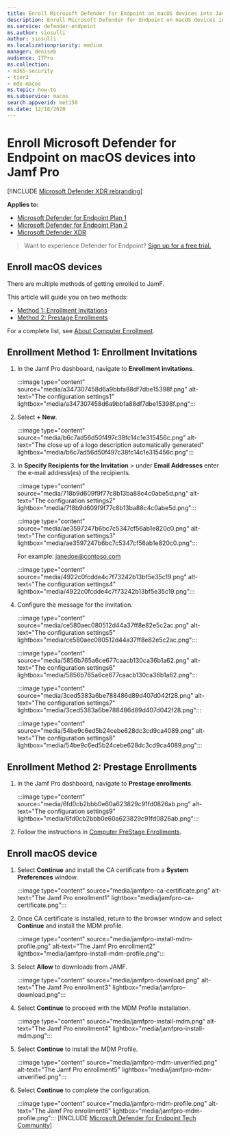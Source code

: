 ```yaml
---
title: Enroll Microsoft Defender for Endpoint on macOS devices into Jamf Pro
description: Enroll Microsoft Defender for Endpoint on macOS devices into Jamf Pro
ms.service: defender-endpoint
ms.author: siosulli
author: siosulli
ms.localizationpriority: medium
manager: deniseb
audience: ITPro
ms.collection: 
- m365-security
- tier3
- mde-macos
ms.topic: how-to
ms.subservice: macos
search.appverid: met150
ms.date: 12/18/2020
---
```


# Enroll Microsoft Defender for Endpoint on macOS devices into Jamf Pro

[!INCLUDE [Microsoft Defender XDR rebranding](../../includes/microsoft-defender.md)]


**Applies to:**
- [Microsoft Defender for Endpoint Plan 1](https://go.microsoft.com/fwlink/p/?linkid=2154037)
- [Microsoft Defender for Endpoint Plan 2](https://go.microsoft.com/fwlink/p/?linkid=2154037)
- [Microsoft Defender XDR](https://go.microsoft.com/fwlink/?linkid=2118804)

> Want to experience Defender for Endpoint? [Sign up for a free trial.](https://signup.microsoft.com/create-account/signup?products=7f379fee-c4f9-4278-b0a1-e4c8c2fcdf7e&ru=https://aka.ms/MDEp2OpenTrial?ocid=docs-wdatp-investigateip-abovefoldlink)

## Enroll macOS devices

There are multiple methods of getting enrolled to JamF.

This article will guide you on two methods:

- [Method 1:  Enrollment Invitations](#enrollment-method-1-enrollment-invitations)
- [Method 2:  Prestage Enrollments](#enrollment-method-2-prestage-enrollments)

For a complete list, see [About Computer Enrollment](https://docs.jamf.com/9.9/casper-suite/administrator-guide/About_Computer_Enrollment.html).

## Enrollment Method 1: Enrollment Invitations

1. In the Jamf Pro dashboard, navigate to **Enrollment invitations**.

   :::image type="content" source="media/a347307458d6a9bbfa88df7dbe15398f.png" alt-text="The configuration settings1" lightbox="media/a347307458d6a9bbfa88df7dbe15398f.png":::

2. Select **+ New**.

   :::image type="content" source="media/b6c7ad56d50f497c38fc14c1e315456c.png" alt-text="The close up of a logo description automatically generated" lightbox="media/b6c7ad56d50f497c38fc14c1e315456c.png":::

3. In **Specify Recipients for the Invitation** > under **Email Addresses** enter the e-mail address(es) of the recipients.

    :::image type="content" source="media/718b9d609f9f77c8b13ba88c4c0abe5d.png" alt-text="The configuration settings2" lightbox="media/718b9d609f9f77c8b13ba88c4c0abe5d.png":::

    :::image type="content" source="media/ae3597247b6bc7c5347cf56ab1e820c0.png" alt-text="The configuration settings3" lightbox="media/ae3597247b6bc7c5347cf56ab1e820c0.png":::

    For example: janedoe@contoso.com

    :::image type="content" source="media/4922c0fcdde4c7f73242b13bf5e35c19.png" alt-text="The configuration settings4" lightbox="media/4922c0fcdde4c7f73242b13bf5e35c19.png":::

4. Configure the message for the invitation.

   :::image type="content" source="media/ce580aec080512d44a37ff8e82e5c2ac.png" alt-text="The configuration settings5" lightbox="media/ce580aec080512d44a37ff8e82e5c2ac.png":::

   :::image type="content" source="media/5856b765a6ce677caacb130ca36b1a62.png" alt-text="The configuration settings6" lightbox="media/5856b765a6ce677caacb130ca36b1a62.png":::

   :::image type="content" source="media/3ced5383a6be788486d89d407d042f28.png" alt-text="The configuration settings7" lightbox="media/3ced5383a6be788486d89d407d042f28.png":::

   :::image type="content" source="media/54be9c6ed5b24cebe628dc3cd9ca4089.png" alt-text="The configuration settings8" lightbox="media/54be9c6ed5b24cebe628dc3cd9ca4089.png":::

## Enrollment Method 2: Prestage Enrollments

1. In the Jamf Pro dashboard, navigate to **Prestage enrollments**.

   :::image type="content" source="media/6fd0cb2bbb0e60a623829c91fd0826ab.png" alt-text="The configuration settings9" lightbox="media/6fd0cb2bbb0e60a623829c91fd0826ab.png":::

2. Follow the instructions in [Computer PreStage Enrollments](https://docs.jamf.com/9.9/casper-suite/administrator-guide/Computer_PreStage_Enrollments.html).

## Enroll macOS device

1. Select **Continue** and install the CA certificate from a **System Preferences** window.

   :::image type="content" source="media/jamfpro-ca-certificate.png" alt-text="The Jamf Pro enrollment1" lightbox="media/jamfpro-ca-certificate.png":::

2. Once CA certificate is installed, return to the browser window and select **Continue** and install the MDM profile.

   :::image type="content" source="media/jamfpro-install-mdm-profile.png" alt-text="The Jamf Pro enrollment2" lightbox="media/jamfpro-install-mdm-profile.png":::

3. Select **Allow** to downloads from JAMF.

   :::image type="content" source="media/jamfpro-download.png" alt-text="The Jamf Pro enrollment3" lightbox="media/jamfpro-download.png":::

4. Select **Continue** to proceed with the MDM Profile installation.

   :::image type="content" source="media/jamfpro-install-mdm.png" alt-text="The Jamf Pro enrollment4" lightbox="media/jamfpro-install-mdm.png":::

5. Select **Continue** to install the MDM Profile.

   :::image type="content" source="media/jamfpro-mdm-unverified.png" alt-text="The Jamf Pro enrollment5" lightbox="media/jamfpro-mdm-unverified.png":::

6. Select **Continue**  to complete the configuration.

   :::image type="content" source="media/jamfpro-mdm-profile.png" alt-text="The Jamf Pro enrollment6" lightbox="media/jamfpro-mdm-profile.png":::
[!INCLUDE [Microsoft Defender for Endpoint Tech Community](../../includes/defender-mde-techcommunity.md)]
